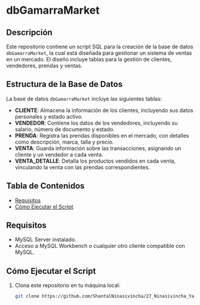 # dbGamarraMarket  

## Descripción  

Este repositorio contiene un script SQL para la creación de la base de datos `dbGamarraMarket`, 
la cual está diseñada para gestionar un sistema de ventas en un mercado. El diseño incluye tablas
para la gestión de clientes, vendedores, prendas y ventas.  

## Estructura de la Base de Datos  

La base de datos `dbGamarraMarket` incluye las siguientes tablas:  

- **CLIENTE**: Almacena la información de los clientes, incluyendo sus datos personales y estado activo.  
- **VENDEDOR**: Contiene los datos de los vendedores, incluyendo su salario, número de documento y estado.  
- **PRENDA**: Registra las prendas disponibles en el mercado, con detalles como descripción, marca, talla y precio.  
- **VENTA**: Guarda información sobre las transacciones, asignando un cliente y un vendedor a cada venta.  
- **VENTA_DETALLE**: Detalla los productos vendidos en cada venta, vinculando la venta con las prendas correspondientes.  

## Tabla de Contenidos  

- [Requisitos](#requisitos)  
- [Cómo Ejecutar el Script](#cómo-ejecutar-el-script)  


## Requisitos  

- MySQL Server instalado.  
- Acceso a MySQL Workbench o cualquier otro cliente compatible con MySQL.  

## Cómo Ejecutar el Script  

1. Clona este repositorio en tu máquina local:  
   ```bash  
   git clone https://github.com/ShantalNinasivincha/27_Ninasivincha_Yauri_dbGamarraMarket.git
